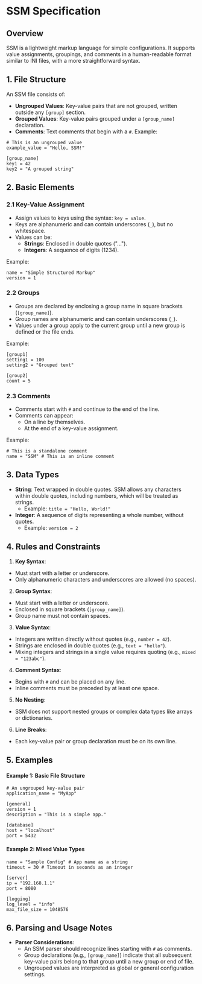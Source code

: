 # SSM Specification
## Overview
SSM is a lightweight markup language for simple configurations. It supports value assignments, groupings, and comments in a human-readable format similar to INI files, with a more straightforward syntax.
## 1. File Structure
An SSM file consists of:
- **Ungrouped Values**: Key-value pairs that are not grouped, written outside any `[group]` section.
- **Grouped Values**: Key-value pairs grouped under a `[group_name]` declaration.
- **Comments**: Text comments that begin with a `#`.
Example:
```ssm
# This is an ungrouped value
example_value = "Hello, SSM!"

[group_name]
key1 = 42
key2 = "A grouped string"
```
## 2. Basic Elements
### 2.1 Key-Value Assignment
- Assign values to keys using the syntax: `key = value`.  
- Keys are alphanumeric and can contain underscores (`_`), but no whitespace.  
- Values can be:
  - **Strings**: Enclosed in double quotes ("...").
  - **Integers**: A sequence of digits (1234).

Example:
```ssm
name = "Simple Structured Markup"
version = 1
```
### 2.2 Groups
- Groups are declared by enclosing a group name in square brackets (`[group_name]`).
- Group names are alphanumeric and can contain underscores (`_`).
- Values under a group apply to the current group until a new group is defined or the file ends.

Example:
```ssm
[group1]
setting1 = 100
setting2 = "Grouped text"

[group2]
count = 5
```
### 2.3 Comments
- Comments start with `#` and continue to the end of the line.
- Comments can appear:
  - On a line by themselves.
  - At the end of a key-value assignment.

Example:
```ssm
# This is a standalone comment
name = "SSM" # This is an inline comment
```

## 3. Data Types
- **String**: Text wrapped in double quotes. SSM allows any characters within double quotes, including numbers, which will be treated as strings.
  - Example: `title = "Hello, World!"`
- **Integer**: A sequence of digits representing a whole number, without quotes.
  - Example: `version = 2`
        
## 4. Rules and Constraints
1. **Key Syntax**:
  - Must start with a letter or underscore.
  - Only alphanumeric characters and underscores are allowed (no spaces).

2. **Group Syntax**:
  - Must start with a letter or underscore.
  - Enclosed in square brackets (`[group_name]`).
  - Group name must not contain spaces.

3. **Value Syntax**:
  - Integers are written directly without quotes (e.g., `number = 42`).
  - Strings are enclosed in double quotes (e.g., `text = "hello"`).
  - Mixing integers and strings in a single value requires quoting (e.g., `mixed = "123abc"`).

4. **Comment Syntax**:
  - Begins with `#` and can be placed on any line.
  - Inline comments must be preceded by at least one space.

5. **No Nesting**:
  - SSM does not support nested groups or complex data types like arrays or dictionaries.

6. **Line Breaks**:
  - Each key-value pair or group declaration must be on its own line.

## 5. Examples
#### Example 1: Basic File Structure
```ssm
# An ungrouped key-value pair
application_name = "MyApp"

[general]
version = 1
description = "This is a simple app."

[database]
host = "localhost"
port = 5432
```
#### Example 2: Mixed Value Types
```ssm
name = "Sample Config" # App name as a string
timeout = 30 # Timeout in seconds as an integer

[server]
ip = "192.168.1.1"
port = 8080

[logging]
log_level = "info"
max_file_size = 1048576
```
## 6. Parsing and Usage Notes
- **Parser Considerations**:
  - An SSM parser should recognize lines starting with `#` as comments.
  - Group declarations (e.g., `[group_name]`) indicate that all subsequent key-value pairs belong to that group until a new group or end of file.
  - Ungrouped values are interpreted as global or general configuration settings.
